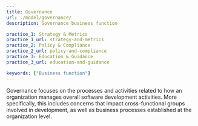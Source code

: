 ```yaml
---
title: Governance
url: ./model/governance/
description: Governance business function

practice_1: Strategy & Metrics
practice_1_url: strategy-and-metrics
practice_2: Policy & Compliance
practice_2_url: policy-and-compliance
practice_3: Education & Guidance
practice_3_url: education-and-guidance

keywords: ["Business function"]
---
```


Governance focuses on the processes and activities related to how an organization manages overall software development activities. More specifically, this includes concerns that impact cross-functional groups involved in development, as well as business processes established at the organization level.

